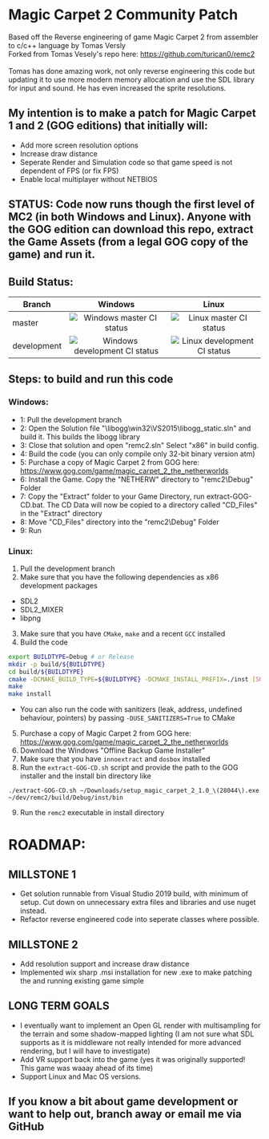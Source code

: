 # Magic Carpet 2 Community Patch
Based off the Reverse engineering of game Magic Carpet 2 from assembler to c/c++ language by Tomas Versly <br />
Forked from Tomas Vesely's repo here: https://github.com/turican0/remc2 <br /><br />
Tomas has done amazing work, not only reverse engineering this code but updating it to use more modern memory allocation and use the SDL library for input and sound. He has even increased the sprite resolutions.

## My intention is to make a patch for Magic Carpet 1 and 2 (GOG editions) that initially will:
- Add more screen resolution options
- Increase draw distance
- Seperate Render and Simulation code so that game speed is not dependent of FPS (or fix FPS)
- Enable local multiplayer without NETBIOS

## STATUS: Code now runs though the first level of MC2 (in both Windows and Linux). Anyone with the GOG edition can download this repo, extract the Game Assets (from a legal GOG copy of the game) and run it.
## Build Status:

|Branch|Windows|Linux|
|------|:-----:|:---:|
|master|![Windows master CI status](https://github.com/GrimSqueaker/remc2/workflows/MSBuild/badge.svg?branch=master)|![Linux master CI status](https://github.com/GrimSqueaker/remc2/workflows/Linux/badge.svg?branch=master)|
|development|![Windows development CI status](https://github.com/GrimSqueaker/remc2/workflows/MSBuild/badge.svg?branch=development)|![Linux development CI status](https://github.com/GrimSqueaker/remc2/workflows/Linux/badge.svg?branch=development)|

## Steps: to build and run this code

### Windows:
- 1: Pull the development branch
- 2: Open the Solution file "\libogg\win32\VS2015\libogg_static.sln" and build it. This builds the libogg library
- 3: Close that solution and open "remc2.sln" Select "x86" in build config.
- 4: Build the code (you can only compile only 32-bit binary version atm)
- 5: Purchase a copy of Magic Carpet 2 from GOG here: https://www.gog.com/game/magic_carpet_2_the_netherworlds
- 6: Install the Game. Copy the "NETHERW" directory to "remc2\Debug" Folder
- 7: Copy the "Extract" folder to your Game Directory, run extract-GOG-CD.bat. The CD Data will now be copied to a directory called "CD_Files" in the "Extract" directory
- 8: Move "CD_Files" directory into the "remc2\Debug" Folder
- 9: Run

### Linux:
1. Pull the development branch
2. Make sure that you have the following dependencies as x86 development packages
 - SDL2
 - SDL2_MIXER
 - libpng
3. Make sure that you have `CMake`, `make` and a recent `GCC` installed
4. Build the code
```bash
export BUILDTYPE=Debug # or Release
mkdir -p build/${BUILDTYPE}
cd build/${BUILDTYPE}
cmake -DCMAKE_BUILD_TYPE=${BUILDTYPE} -DCMAKE_INSTALL_PREFIX=./inst [SOURCE_DIR]
make
make install
```
  - You can also run the code with sanitizers (leak, address, undefined behaviour, pointers) by passing `-DUSE_SANITIZERS=True` to CMake
5. Purchase a copy of Magic Carpet 2 from GOG here: https://www.gog.com/game/magic_carpet_2_the_netherworlds
6. Download the Windows "Offline Backup Game Installer"
7. Make sure that you have `innoextract` and `dosbox` installed
8. Run the `extract-GOG-CD.sh` script and provide the path to the GOG installer and the install bin directory like
```
./extract-GOG-CD.sh ~/Downloads/setup_magic_carpet_2_1.0_\(28044\).exe ~/dev/remc2/build/Debug/inst/bin
```
9. Run the `remc2` executable in install directory

# ROADMAP:

## MILLSTONE 1
- Get solution runnable from Visual Studio 2019 build, with minimum of setup. Cut down on unnecessary extra files and libraries and use nuget instead.
- Refactor reverse engineered code into seperate classes where possible.

## MILLSTONE 2
- Add resolution support and increase draw distance
- Implemented wix sharp .msi installation for new .exe to make patching the and running existing game simple

## LONG TERM GOALS
- I eventually want to implement an Open GL render with multisampling for the terrain and some shadow-mapped lighting (I am not sure what SDL supports as it is middleware not really intended for more advanced rendering, but I will have to investigate)<br />
- Add VR support back into the game (yes it was originally supported! This game was waaay ahead of its time)<br />
- Support Linux and Mac OS versions.

## If you know a bit about game development or want to help out, branch away or email me via GitHub
